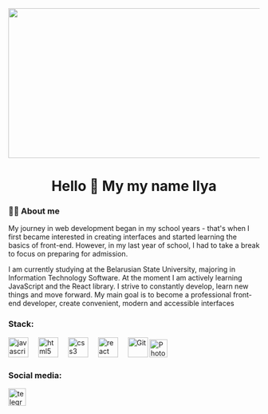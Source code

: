 <div align="center">
  <img height="300" width="600" src="https://user-images.githubusercontent.com/74038190/225813708-98b745f2-7d22-48cf-9150-083f1b00d6c9.gif"  />
</div>

<h1 align="center"> Hello 👋 My my name Ilya</h1>

<div> 
<h3 align="left">👨‍💻 About me</h3>

<p align="left"> My journey in web development began in my school years - that's when I first became interested in creating interfaces and started learning the basics of front-end. However, in my last year of school, I had to take a break to focus on preparing for admission.
<br>

I am currently studying at the Belarusian State University, majoring in Information Technology Software. At the moment I am actively learning JavaScript and the React library.
I strive to constantly develop, learn new things and move forward. My main goal is to become a professional front-end developer, create convenient, modern and accessible interfaces</p>

</div>

<h3 align="left">Stack:</h3>
<div align="left">
  <img src="https://cdn.jsdelivr.net/gh/devicons/devicon/icons/javascript/javascript-original.svg" height="40" alt="javascript logo"  />
  <img width="12"/>
  <img src="https://cdn.jsdelivr.net/gh/devicons/devicon/icons/html5/html5-original.svg" height="40" alt="html5 logo"  />
  <img width="12" />
  <img src="https://cdn.jsdelivr.net/gh/devicons/devicon/icons/css3/css3-original.svg" height="40" alt="css3 logo"/>
  <img width="12"/>
  <img src="https://cdn.jsdelivr.net/gh/devicons/devicon/icons/react/react-original.svg" height="40" alt="react logo"/>
  <img width="12"/>
  <img src="https://raw.githubusercontent.com/danielcranney/readme-generator/main/public/icons/skills/git-colored.svg" width="40" height="40" alt="Git"/>
  <img src="https://raw.githubusercontent.com/danielcranney/readme-generator/main/public/icons/skills/photoshop-colored.svg" width="36" height="36" alt="Photoshop" />
</p>
</div>

<div align="left">
    <h3> Social media:</h3>
  <a href="https://t.me/igotswag1gotstyle" target="_blank">
    <img src="https://upload.wikimedia.org/wikipedia/commons/thumb/8/83/Telegram_2019_Logo.svg/2048px-Telegram_2019_Logo.svg.png" height="35" alt="telegram logo"  />
  </a>
</div>
